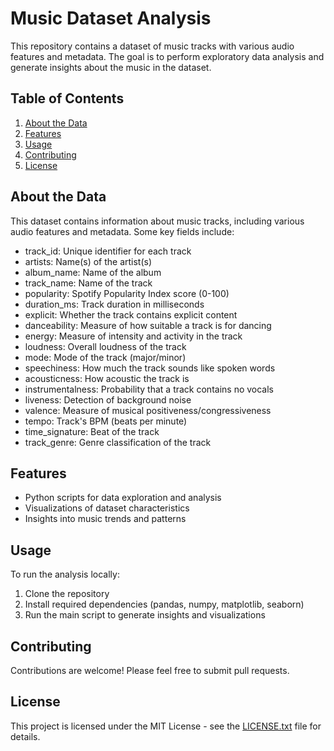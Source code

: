 # Music Dataset Analysis

This repository contains a dataset of music tracks with various audio features and metadata. The goal is to perform exploratory data analysis and generate insights about the music in the dataset.

## Table of Contents
1. [About the Data](#about-the-data)
2. [Features](#features)
3. [Usage](#usage)
4. [Contributing](#contributing)
5. [License](#license)

## About the Data

This dataset contains information about music tracks, including various audio features and metadata. Some key fields include:

- track_id: Unique identifier for each track
- artists: Name(s) of the artist(s)
- album_name: Name of the album
- track_name: Name of the track
- popularity: Spotify Popularity Index score (0-100)
- duration_ms: Track duration in milliseconds
- explicit: Whether the track contains explicit content
- danceability: Measure of how suitable a track is for dancing
- energy: Measure of intensity and activity in the track
- loudness: Overall loudness of the track
- mode: Mode of the track (major/minor)
- speechiness: How much the track sounds like spoken words
- acousticness: How acoustic the track is
- instrumentalness: Probability that a track contains no vocals
- liveness: Detection of background noise
- valence: Measure of musical positiveness/congressiveness
- tempo: Track's BPM (beats per minute)
- time_signature: Beat of the track
- track_genre: Genre classification of the track

## Features

- Python scripts for data exploration and analysis
- Visualizations of dataset characteristics
- Insights into music trends and patterns

## Usage

To run the analysis locally:

1. Clone the repository
2. Install required dependencies (pandas, numpy, matplotlib, seaborn)
3. Run the main script to generate insights and visualizations

## Contributing

Contributions are welcome! Please feel free to submit pull requests.

## License

This project is licensed under the MIT License - see the [LICENSE.txt](LICENSE.txt) file for details.
